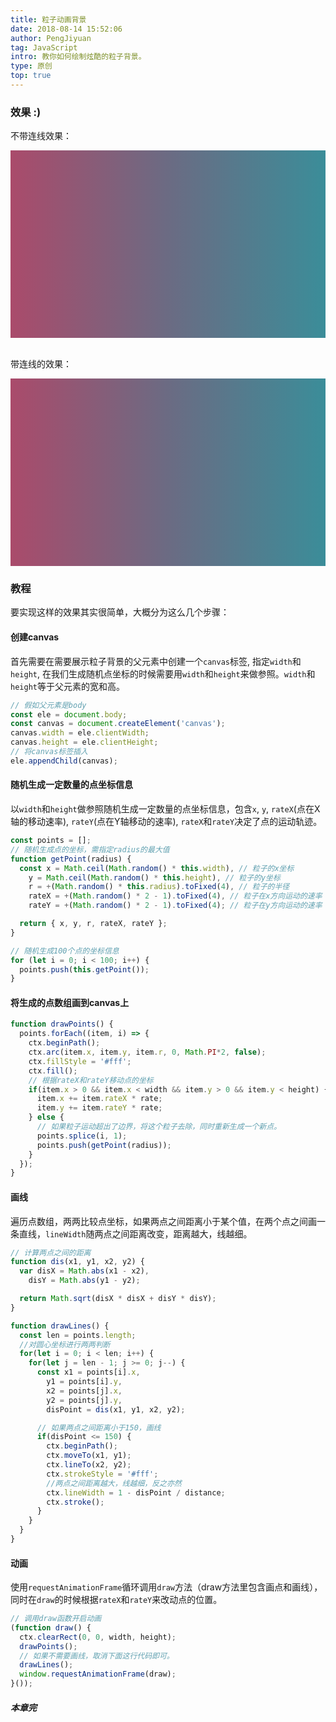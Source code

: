 ```yaml
---
title: 粒子动画背景
date: 2018-08-14 15:52:06
author: PengJiyuan
tag: JavaScript
intro: 教你如何绘制炫酷的粒子背景。
type: 原创
top: true
---
```


### 效果 :)

不带连线效果：

<div id="particle-demo" style="width: 100%;height: 300px;background: linear-gradient(to right, #aa4b6b, #6b6b83, #3b8d99);background: -webkit-linear-gradient(to right, #aa4b6b, #6b6b83, #3b8d99);"></div>
<script src="https://unpkg.com/particle-bg/lib/particle-bg.umd.min.js"></script>
<script>
  particleBg('#particle-demo', {
    line: false
  });
</script>

<br/>带连线的效果：<br/>

<div id="particle-demo2" style="width: 100%;height: 300px;background: linear-gradient(to right, #aa4b6b, #6b6b83, #3b8d99);background: -webkit-linear-gradient(to right, #aa4b6b, #6b6b83, #3b8d99);"></div>
<script>
  particleBg('#particle-demo2');
</script>

### 教程

要实现这样的效果其实很简单，大概分为这么几个步骤：

#### 创建canvas

首先需要在需要展示粒子背景的父元素中创建一个`canvas`标签, 指定`width`和`height`, 在我们生成随机点坐标的时候需要用`width`和`height`来做参照。`width`和`height`等于父元素的宽和高。

```javascript
// 假如父元素是body
const ele = document.body;
const canvas = document.createElement('canvas');
canvas.width = ele.clientWidth;
canvas.height = ele.clientHeight;
// 将canvas标签插入
ele.appendChild(canvas);
```

#### 随机生成一定数量的点坐标信息

以`width`和`height`做参照随机生成一定数量的点坐标信息，包含`x`, `y`, `rateX`(点在X轴的移动速率), `rateY`(点在Y轴移动的速率), `rateX`和`rateY`决定了点的运动轨迹。

```javascript
const points = [];
// 随机生成点的坐标，需指定radius的最大值
function getPoint(radius) {
  const x = Math.ceil(Math.random() * this.width), // 粒子的x坐标
    y = Math.ceil(Math.random() * this.height), // 粒子的y坐标
    r = +(Math.random() * this.radius).toFixed(4), // 粒子的半径
    rateX = +(Math.random() * 2 - 1).toFixed(4), // 粒子在x方向运动的速率
    rateY = +(Math.random() * 2 - 1).toFixed(4); // 粒子在y方向运动的速率

  return { x, y, r, rateX, rateY };
}

// 随机生成100个点的坐标信息
for (let i = 0; i < 100; i++) {
  points.push(this.getPoint());
}
```

#### 将生成的点数组画到canvas上

```javascript
function drawPoints() {
  points.forEach((item, i) => {
    ctx.beginPath();
    ctx.arc(item.x, item.y, item.r, 0, Math.PI*2, false);
    ctx.fillStyle = '#fff';
    ctx.fill();
    // 根据rateX和rateY移动点的坐标
    if(item.x > 0 && item.x < width && item.y > 0 && item.y < height) {
      item.x += item.rateX * rate;
      item.y += item.rateY * rate;
    } else {
      // 如果粒子运动超出了边界，将这个粒子去除，同时重新生成一个新点。
      points.splice(i, 1);
      points.push(getPoint(radius));
    }
  });
}
```

#### 画线

遍历点数组，两两比较点坐标，如果两点之间距离小于某个值，在两个点之间画一条直线，`lineWidth`随两点之间距离改变，距离越大，线越细。

```javascript
// 计算两点之间的距离
function dis(x1, y1, x2, y2) {
  var disX = Math.abs(x1 - x2),
    disY = Math.abs(y1 - y2);

  return Math.sqrt(disX * disX + disY * disY);
}

function drawLines() {
  const len = points.length;
  //对圆心坐标进行两两判断
  for(let i = 0; i < len; i++) {
    for(let j = len - 1; j >= 0; j--) {
      const x1 = points[i].x,
        y1 = points[i].y,
        x2 = points[j].x,
        y2 = points[j].y,
        disPoint = dis(x1, y1, x2, y2);

      // 如果两点之间距离小于150，画线
      if(disPoint <= 150) {
        ctx.beginPath();
        ctx.moveTo(x1, y1);
        ctx.lineTo(x2, y2);
        ctx.strokeStyle = '#fff';
        //两点之间距离越大，线越细，反之亦然
        ctx.lineWidth = 1 - disPoint / distance;
        ctx.stroke();
      }
    }
  }
}
```

#### 动画

使用`requestAnimationFrame`循环调用`draw`方法（draw方法里包含画点和画线），同时在`draw`的时候根据`rateX`和`rateY`来改动点的位置。

```javascript
// 调用draw函数开启动画
(function draw() {
  ctx.clearRect(0, 0, width, height);
  drawPoints();
  // 如果不需要画线，取消下面这行代码即可。
  drawLines();
  window.requestAnimationFrame(draw);
}());
```

##### 本章完
